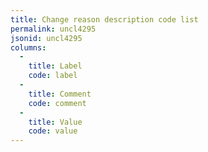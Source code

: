 ```yaml
---
title: Change reason description code list
permalink: uncl4295
jsonid: uncl4295
columns:
  - 
    title: Label
    code: label
  - 
    title: Comment
    code: comment
  - 
    title: Value
    code: value
---
```

